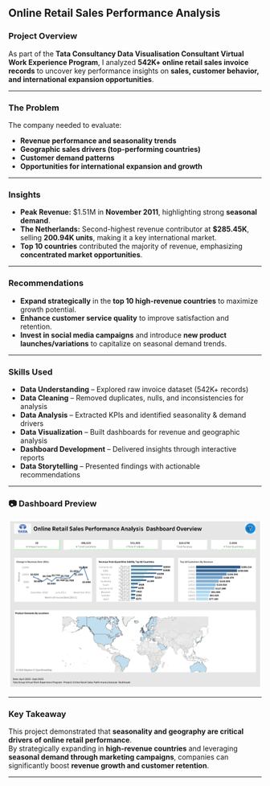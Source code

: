 ## Online Retail Sales Performance Analysis
### Project Overview
As part of the **Tata Consultancy Data Visualisation Consultant Virtual Work Experience Program**, I analyzed **542K+ online retail sales invoice records** to uncover key performance insights on **sales, customer behavior, and international expansion opportunities**.  

---

### The Problem
The company needed to evaluate:  
- **Revenue performance and seasonality trends**  
- **Geographic sales drivers (top-performing countries)**  
- **Customer demand patterns**  
- **Opportunities for international expansion and growth**  

---

### Insights
-  **Peak Revenue:** $1.51M in **November 2011**, highlighting strong **seasonal demand**.  
-  **The Netherlands:** Second-highest revenue contributor at **$285.45K**, selling **200.94K units**, making it a key international market.  
-  **Top 10 countries** contributed the majority of revenue, emphasizing **concentrated market opportunities**.  

---

### Recommendations
-  **Expand strategically** in the **top 10 high-revenue countries** to maximize growth potential.  
-  **Enhance customer service quality** to improve satisfaction and retention.  
-  **Invest in social media campaigns** and introduce **new product launches/variations** to capitalize on seasonal demand trends.  

---

### Skills Used
- **Data Understanding** – Explored raw invoice dataset (542K+ records)  
- **Data Cleaning** – Removed duplicates, nulls, and inconsistencies for analysis  
- **Data Analysis** – Extracted KPIs and identified seasonality & demand drivers  
- **Data Visualization** – Built dashboards for revenue and geographic analysis  
- **Dashboard Development** – Delivered insights through interactive reports  
- **Data Storytelling** – Presented findings with actionable recommendations  

---

### 📷 Dashboard Preview 

![Tata Consulting Dashboard](./Tata%20Consulting.png)




---

### Key Takeaway
This project demonstrated that **seasonality and geography are critical drivers of online retail performance**.  
By strategically expanding in **high-revenue countries** and leveraging **seasonal demand through marketing campaigns**, companies can significantly boost **revenue growth and customer retention**.

---
